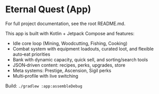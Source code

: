 # Eternal Quest (App)

For full project documentation, see the root README.md.

This app is built with Kotlin + Jetpack Compose and features:
- Idle core loop (Mining, Woodcutting, Fishing, Cooking)
- Combat system with equipment loadouts, curated loot, and flexible auto‑eat priorities
- Bank with dynamic capacity, quick sell, and sorting/search tools
- JSON‑driven content: recipes, perks, upgrades, store
- Meta systems: Prestige, Ascension, Sigil perks
- Multi‑profile with live switching

Build: `./gradlew :app:assembleDebug`
